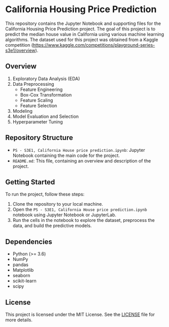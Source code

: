 # California Housing Price Prediction

This repository contains the Jupyter Notebook and supporting files for the California Housing Price Prediction project. 
The goal of this project is to predict the median house value in California using various machine learning algorithms. 
The dataset used for this project was obtained from a Kaggle competition (https://www.kaggle.com/competitions/playground-series-s3e1/overview).

## Overview

1. Exploratory Data Analysis (EDA)
2. Data Preprocessing
    - Feature Engineering
    - Box-Cox Transformation
    - Feature Scaling
    - Feature Selection
3. Modeling
4. Model Evaluation and Selection
5. Hyperparameter Tuning

## Repository Structure

- `PS - S3E1, California House price prediction.ipynb`: Jupyter Notebook containing the main code for the project.
- `README.md`: This file, containing an overview and description of the project.

## Getting Started

To run the project, follow these steps:

1. Clone the repository to your local machine.
2. Open the `PS - S3E1, California House price prediction.ipynb` notebook using Jupyter Notebook or JupyterLab.
3. Run the cells in the notebook to explore the dataset, preprocess the data, and build the predictive models.

## Dependencies

- Python (>= 3.6)
- NumPy
- pandas
- Matplotlib
- seaborn
- scikit-learn
- scipy


## License

This project is licensed under the MIT License. See the [LICENSE](https://github.com/mohitseventeens/Kaggle-Playground_Series/blob/main/LICENSE) file for more details.
